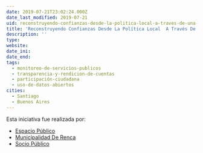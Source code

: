 ```yaml
---
date: 2019-07-21T23:02:24.000Z
date_last_modified: 2019-07-21
uid: reconstruyendo-confianzas-desde-la-politica-local-a-traves-de-una-estrategia-de-participacion-ciudadana-transparente
title: 'Reconstruyendo Confianzas Desde La Política Local  A Través De Una Estrategia De Participación Ciudadana Transparente'
description: ''
type: 
website: 
date_ini: 
date_end: 
tags:
  - monitoreo-de-servicios-publicos
  - transparencia-y-rendicion-de-cuentas
  - participación-ciudadana
  - uso-de-datos-abiertos
cities: 
  - Santiago
  - Buenos Aires
---
```


Esta iniciativa fue realizada por:

- [Espacio Público](/organizaciones/espacio-publico)
- [Municipalidad De Renca](/organizaciones/municipalidad-de-renca)
- [Socio Público](/organizaciones/socio-publico)
